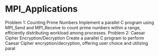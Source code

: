 # MPI_Applications
Problem 1: Counting Prime Numbers Implement a parallel C program using MPI_Send and MPI_Receive to count prime numbers within a range, efficiently distributing workload among processes. Problem 2: Caesar Cipher Encryption/Decryption Create a parallel C program to perform Caesar Cipher encryption/decryption, offering user choice and utilizing paral
